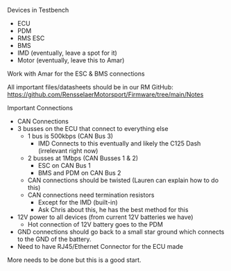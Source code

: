 Devices in Testbench
* ECU
* PDM
* RMS ESC
* BMS
* IMD (eventually, leave a spot for it)
* Motor (eventually, leave this to Amar)

Work with Amar for the ESC & BMS connections

All important files/datasheets should be in our RM GitHub:
https://github.com/RensselaerMotorsport/Firmware/tree/main/Notes 

Important Connections
* CAN Connections
* 3 busses on the ECU that connect to everything else
  * 1 bus is 500kbps (CAN Bus 3)
    - IMD Connects to this eventually and likely the C125 Dash (irrelevant right now)
  * 2 busses at 1Mbps (CAN Busses 1 & 2)
    - ESC on CAN Bus 1
    - BMS and PDM on CAN Bus 2
  * CAN connections should be twisted (Lauren can explain how to do this)
  * CAN connections need termination resistors
    - Except for the IMD (built-in)
    - Ask Chris about this, he has the best method for this
* 12V power to all devices (from current 12V batteries we have)
  * Hot connection of 12V battery goes to the PDM
* GND connections should go back to a small star ground which connects to the GND of the battery.
* Need to have RJ45/Ethernet Connector for the ECU made


More needs to be done but this is a good start.




